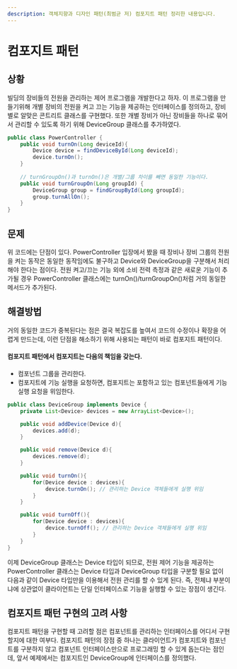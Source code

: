 ```yaml
---
description: 객체지향과 디자인 패턴(최범균 저) 컴포지트 패턴 정리한 내용입니다.
---
```


# 컴포지트 패턴

## 상황

빌딩의 장비들의 전원을 관리하는 제어 프로그램을 개발한다고 하자. 이 프로그램을 만들기위해 개별 장비의 전원을 켜고 끄는 기능을 제공하는 인터페이스를 정의하고, 장비 별로 알맞은 콘트리트 클래스를 구현했다. 또한 개별 장비가 아닌 장비들을 하나로 묶어서 관리할 수 있도록 하기 위해 DeviceGroup 클래스를 추가하였다.

```java
public class PowerController {
    public void turnOn(Long deviceId){
        Device device = findDeviceById(Long deviceId);
        device.turnOn();
    }
    
    // turnGroupOn()과 turnOn()은 개별/그룹 차이를 빼면 동일한 기능이다. 
    public void turnGroupOn(Long groupId) {
        DeviceGroup group = findGroupById(Long groupId);
        group.turnAllOn();
    }
}
```

## 문제

위 코드에는 단점이 있다. PowerController 입장에서 봤을 때 장비나 장비 그룹의 전원을 켜는 동작은 동일한 동작임에도 불구하고 Device와 DeviceGroup을 구분해서 처리해야 한다는 점이다. 전원 켜고/끄는 기능 외에 소비 전력 측정과 같은 새로운 기능이 추가될 경우 PowerController 클래스에는 turnOn\(\)/turnGroupOn\(\)처럼 거의 동일한 메서드가 추가된다.

## 해결방법

거의 동일한 코드가 중복된다는 점은 결국 복잡도를 높여서 코드의 수정이나 확장을 어렵게 만드는데, 이런 단점을 해소하기 위해 사용되는 패턴이 바로 컴포지트 패턴이다.

#### 컴포지트 패턴에서 컴포지트는 다음의 책임을 갖는다.

* 컴포넌트 그룹을 관리한다.
* 컴포지트에 기능 실행을 요청하면, 컴포지트는 포함하고 있는 컴포넌트들에게 기능 실행 요청을 위임한다.

```java
public class DeviceGroup implements Device {
    private List<Device> devices = new ArrayList<Device>();

    public void addDevice(Device d){
        devices.add(d);
    }

    public void remove(Device d){
        devices.remove(d);
    }

    public void turnOn(){
        for(Device device : devices){
            device.turnOn(); // 관리하는 Device 객체들에게 실행 위임
        }
    }

    public void turnOff(){
        for(Device device : devices){
            device.turnOff(); // 관리하는 Device 객체들에게 실행 위임
        }
    }
}
```

이제 DeviceGroup 클래스는 Device 타입이 되므로, 전원 제어 기능을 제공하는 PowerController 클래스는 Device 타입과 DeviceGroup 타입을 구분할 필요 없이 다음과 같이 Device 타입만을 이용해서 전원 관리를 할 수 있게 된다. 즉, 전체냐 부분이냐에 상관없이 클라이언트는 단일 인터페이스로 기능을 실행할 수 있는 장점이 생긴다.

## 컴포지트 패턴 구현의 고려 사항

컴포지트 패턴을 구현할 때 고려할 점은 컴포넌트를 관리하는 인터페이스를 어디서 구현할지에 대한 여부다. 컴포지트 패턴의 장점 중 하나는 클라이언트가 컴포지트와 컴포넌트를 구분하지 않고 컴포넌트 인터페이스만으로 프로그래밍 할 수 있게 돕는다는 점인데, 앞서 예제에서는 컴포지트인 DeviceGroup에 인터페이스를 정의했다.

